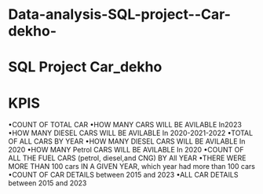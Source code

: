 # Data-analysis-SQL-project--Car-dekho-
# SQL Project Car_dekho 

# KPIS
•COUNT OF TOTAL CAR
•HOW MANY CARS WILL BE AVILABLE In2023
•HOW MANY DIESEL CARS WILL BE AVILABLE In 2020-2021-2022
•TOTAL OF ALL CARS BY YEAR
•HOW MANY DIESEL CARS WILL BE AVILABLE In 2020
•HOW MANY Petrol CARS WILL BE AVILABLE In 2020
•COUNT OF ALL THE FUEL CARS (petrol, diesel,and CNG) BY All YEAR
•THERE WERE MORE THAN 100 cars IN A GIVEN YEAR, which year had more than 100 cars
•COUNT OF CAR DETAILS between 2015 and 2023
•ALL CAR DETAILS between 2015 and 2023 
